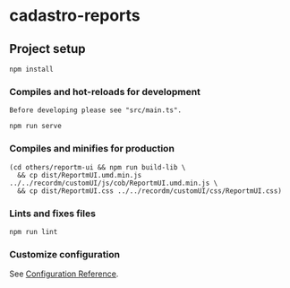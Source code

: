 # cadastro-reports

## Project setup

```
npm install
```

### Compiles and hot-reloads for development

```
Before developing please see "src/main.ts".

npm run serve
```

### Compiles and minifies for production

```
(cd others/reportm-ui && npm run build-lib \
  && cp dist/ReportmUI.umd.min.js ../../recordm/customUI/js/cob/ReportmUI.umd.min.js \
  && cp dist/ReportmUI.css ../../recordm/customUI/css/ReportmUI.css)
```

### Lints and fixes files

```
npm run lint
```

### Customize configuration

See [Configuration Reference](https://cli.vuejs.org/config/).
